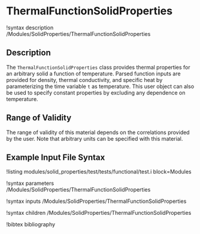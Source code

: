# ThermalFunctionSolidProperties

!syntax description /Modules/SolidProperties/ThermalFunctionSolidProperties

## Description

The `ThermalFunctionSolidProperties` class provides
thermal properties for an arbitrary solid a function of temperature.
Parsed function inputs are provided for density, thermal conductivity, and
specific heat by parameterizing the time variable `t` as temperature.
This user object can also be used to specify constant properties by
excluding any dependence on temperature.

## Range of Validity

The range of validity of this material depends on the correlations provided
by the user. Note that arbitrary units can be specified with this material.

## Example Input File Syntax

!listing modules/solid_properties/test/tests/functional/test.i block=Modules

!syntax parameters /Modules/SolidProperties/ThermalFunctionSolidProperties

!syntax inputs /Modules/SolidProperties/ThermalFunctionSolidProperties

!syntax children /Modules/SolidProperties/ThermalFunctionSolidProperties

!bibtex bibliography
